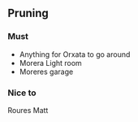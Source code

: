 ## Pruning

### Must
- Anything for Orxata to go around
- Morera Light room
- Moreres garage

### Nice to
Roures Matt